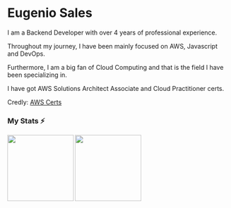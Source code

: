 # Eugenio Sales

I am a Backend Developer with over 4 years of professional
experience. 

Throughout my journey, I have been mainly focused on AWS, Javascript and DevOps. 

Furthermore, I am a big fan of Cloud Computing and that is the field I have been specializing in. 

I have got AWS Solutions Architect Associate and Cloud Practitioner certs.

Credly: [AWS Certs](https://www.credly.com/users/eugenio-siqueira/badges)

### My Stats ⚡

<a href="https://github.com/Eugeniosales/github-readme-stats">
  <img align="left" height='150px' src="https://github-readme-stats.vercel.app/api/top-langs/?username=Eugeniosales&hide=jupyter%20notebook,assembly,css,html,c&layout=compact&theme=dracula" />
</a>

<a href="https://github.com/Eugeniosales/github-readme-statst">
  <img align="left"  height='150px' src="https://github-readme-stats.vercel.app/api?username=Eugeniosales&show_icons=true&theme=dracula" />
</a>

<!--
**Eugeniosales/Eugeniosales** is a ✨ _special_ ✨ repository because its `README.md` (this file) appears on your GitHub profile.

 
<a href="https://github.com/Eugeniosales/github-readme-statst">
  <img align="left" src="https://github-readme-stats.vercel.app/api/pin/?username=Eugeniosales&repo=Times&show_icons=true&theme=dracula" />
</a>

Here are some ideas to get you started:

- 🔭 I’m currently working on ...
- 🌱 I’m currently learning ...
- 👯 I’m looking to collaborate on ...
- 🤔 I’m looking for help with ...
- 💬 Ask me about ...
- 📫 How to reach me: ...
- 😄 Pronouns: ...
- ⚡ Fun fact: ...
-->
